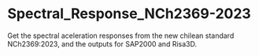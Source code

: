 # Spectral_Response_NCh2369-2023
Get the spectral aceleration responses from the new chilean standard NCh2369:2023, and the outputs for SAP2000 and Risa3D.

